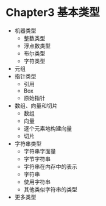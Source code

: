 # Chapter3 基本类型
- 机器类型
    - 整数类型
    - 浮点数类型
    - 布尔类型
    - 字符类型
- 元组
- 指针类型
    - 引用
    - Box
    - 原始指针
- 数组、向量和切片
    - 数组
    - 向量
    - 逐个元素地构建向量
    - 切片
- 字符串类型
    - 字符串字面量
    - 字节字符串
    - 字符串在内存中的表示
    - 字符串
    - 使用字符串
    - 其他类似字符串的类型
- 更多类型
